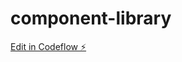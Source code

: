 # component-library

[Edit in Codeflow ⚡️](https://stackblitz.com/~/github.com/Shravani-16/component-library)
